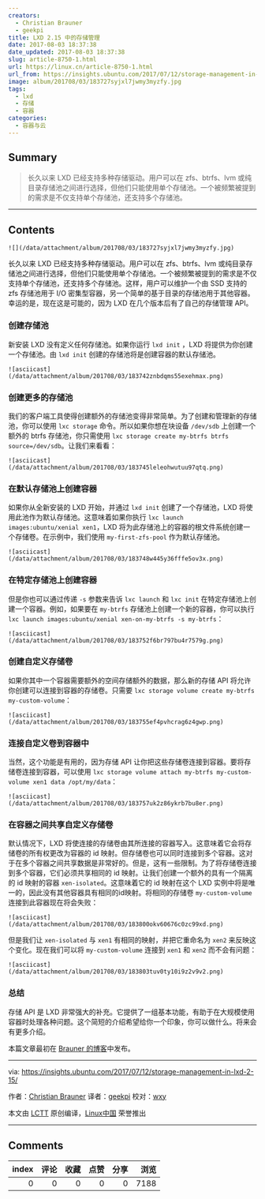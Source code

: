 ```yaml
---
creators:
  - Christian Brauner
  - geekpi
title: LXD 2.15 中的存储管理
date: 2017-08-03 18:37:38
date_updated: 2017-08-03 18:37:38
slug: article-8750-1.html
url: https://linux.cn/article-8750-1.html
url_from: https://insights.ubuntu.com/2017/07/12/storage-management-in-lxd-2-15/
image: album/201708/03/183727syjxl7jwmy3myzfy.jpg
tags:
  - lxd
  - 存储
  - 容器
categories:
  - 容器与云
---
```


## Summary

> 长久以来 LXD 已经支持多种存储驱动。用户可以在 zfs、btrfs、lvm 或纯目录存储池之间进行选择，但他们只能使用单个存储池。一个被频繁被提到的需求是不仅支持单个存储池，还支持多个存储池。

***

<!-- more -->

## Contents

`![](/data/attachment/album/201708/03/183727syjxl7jwmy3myzfy.jpg)`

长久以来 LXD 已经支持多种存储驱动。用户可以在 zfs、btrfs、lvm 或纯目录存储池之间进行选择，但他们只能使用单个存储池。一个被频繁被提到的需求是不仅支持单个存储池，还支持多个存储池。这样，用户可以维护一个由 SSD 支持的 zfs 存储池用于 I/O 密集型容器，另一个简单的基于目录的存储池用于其他容器。幸运的是，现在这是可能的，因为 LXD 在几个版本后有了自己的存储管理 API。

### 创建存储池

新安装 LXD 没有定义任何存储池。如果你运行 `lxd init` ，LXD 将提供为你创建一个存储池。由 `lxd init` 创建的存储池将是创建容器的默认存储池。

`![asciicast](/data/attachment/album/201708/03/183742znbdqms55exehmax.png)`

### 创建更多的存储池

我们的客户端工具使得创建额外的存储池变得非常简单。为了创建和管理新的存储池，你可以使用 `lxc storage` 命令。所以如果你想在块设备 `/dev/sdb` 上创建一个额外的 btrfs 存储池，你只需使用 `lxc storage create my-btrfs btrfs source=/dev/sdb`。让我们来看看：

`![asciicast](/data/attachment/album/201708/03/183745leleohwutuu97qtq.png)`

### 在默认存储池上创建容器

如果你从全新安装的 LXD 开始，并通过 `lxd init` 创建了一个存储池，LXD 将使用此池作为默认存储池。这意味着如果你执行 `lxc launch images:ubuntu/xenial xen1`，LXD 将为此存储池上的容器的根文件系统创建一个存储卷。在示例中，我们使用 `my-first-zfs-pool` 作为默认存储池。

`![asciicast](/data/attachment/album/201708/03/183748w445y36fffe5ov3x.png)`

### 在特定存储池上创建容器

但是你也可以通过传递 `-s` 参数来告诉 `lxc launch` 和 `lxc init` 在特定存储池上创建一个容器。例如，如果要在 `my-btrfs` 存储池上创建一个新的容器，你可以执行 `lxc launch images:ubuntu/xenial xen-on-my-btrfs -s my-btrfs`：

`![asciicast](/data/attachment/album/201708/03/183752f6br797bu4r7579g.png)`

### 创建自定义存储卷

如果你其中一个容器需要额外的空间存储额外的数据，那么新的存储 API 将允许你创建可以连接到容器的存储卷。只需要 `lxc storage volume create my-btrfs my-custom-volume`：

`![asciicast](/data/attachment/album/201708/03/183755ef4pvhcrag6z4gwp.png)`

### 连接自定义卷到容器中

当然，这个功能是有用的，因为存储 API 让你把这些存储卷连接到容器。要将存储卷连接到容器，可以使用 `lxc storage volume attach my-btrfs my-custom-volume xen1 data /opt/my/data`：

`![asciicast](/data/attachment/album/201708/03/183757uk2z86ykrb7bu8er.png)`

### 在容器之间共享自定义存储卷

默认情况下，LXD 将使连接的存储卷由其所连接的容器写入。这意味着它会将存储卷的所有权更改为容器的 id 映射。但存储卷也可以同时连接到多个容器。这对于在多个容器之间共享数据是非常好的。但是，这有一些限制。为了将存储卷连接到多个容器，它们必须共享相同的 id 映射。让我们创建一个额外的具有一个隔离的 id 映射的容器 `xen-isolated`。这意味着它的 id 映射在这个 LXD 实例中将是唯一的，因此没有其他容器具有相同的id映射。将相同的存储卷 `my-custom-volume` 连接到此容器现在将会失败：

`![asciicast](/data/attachment/album/201708/03/183800okv60676c0zc99xd.png)`

但是我们让 `xen-isolated` 与 `xen1` 有相同的映射，并把它重命名为 `xen2` 来反映这个变化。现在我们可以将 `my-custom-volume` 连接到 `xen1` 和 `xen2` 而不会有问题：

`![asciicast](/data/attachment/album/201708/03/183803tuv0ty10i9z2v9v2.png)`

### 总结

存储 API 是 LXD 非常强大的补充。它提供了一组基本功能，有助于在大规模使用容器时处理各种问题。这个简短的介绍希望给你一个印象，你可以做什么。将来会有更多介绍。

本篇文章最初在 [Brauner 的博客](https://cbrauner.wordpress.com/)中发布。

---

via: <https://insights.ubuntu.com/2017/07/12/storage-management-in-lxd-2-15/>

作者：[Christian Brauner](https://cbrauner.wordpress.com/) 译者：[geekpi](https://github.com/geekpi) 校对：[wxy](https://github.com/wxy)

本文由 [LCTT](https://github.com/LCTT/TranslateProject) 原创编译，[Linux中国](https://linux.cn/) 荣誉推出

***

## Comments


|   index |   评论 |   收藏 |   点赞 |   分享 |   浏览 |
|--------:|-------:|-------:|-------:|-------:|-------:|
|       0 |      0 |      0 |      0 |      0 |   7188 |

